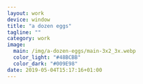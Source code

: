 ```yaml
---
layout: work
device: window
title: "a dozen eggs"
tagline: ""
category: work
image:
  main: /img/a-dozen-eggs/main-3x2_3x.webp
  color_light: "#48BCBB"
  color_dark: "#009E98"
date: 2019-05-04T15:17:16+01:00
---
```

